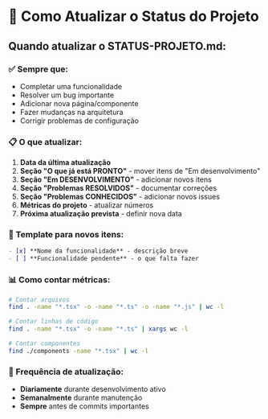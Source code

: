 # 📝 Como Atualizar o Status do Projeto

## Quando atualizar o STATUS-PROJETO.md:

### ✅ Sempre que:
- Completar uma funcionalidade
- Resolver um bug importante
- Adicionar nova página/componente
- Fazer mudanças na arquitetura
- Corrigir problemas de configuração

### 📋 O que atualizar:

1. **Data da última atualização**
2. **Seção "O que já está PRONTO"** - mover itens de "Em desenvolvimento"
3. **Seção "Em DESENVOLVIMENTO"** - adicionar novos itens
4. **Seção "Problemas RESOLVIDOS"** - documentar correções
5. **Seção "Problemas CONHECIDOS"** - adicionar novos issues
6. **Métricas do projeto** - atualizar números
7. **Próxima atualização prevista** - definir nova data

### 🎯 Template para novos itens:

```markdown
- [x] **Nome da funcionalidade** - descrição breve
- [ ] **Funcionalidade pendente** - o que falta fazer
```

### 📊 Como contar métricas:

```bash
# Contar arquivos
find . -name "*.tsx" -o -name "*.ts" -o -name "*.js" | wc -l

# Contar linhas de código
find . -name "*.tsx" -o -name "*.ts" | xargs wc -l

# Contar componentes
find ./components -name "*.tsx" | wc -l
```

### 🔄 Frequência de atualização:
- **Diariamente** durante desenvolvimento ativo
- **Semanalmente** durante manutenção
- **Sempre** antes de commits importantes